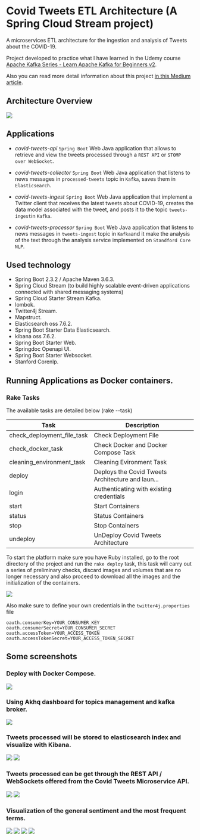 # Covid Tweets ETL Architecture (A Spring Cloud Stream project)

A microservices ETL architecture for the ingestion and analysis of Tweets about the COVID-19.

Project developed to practice what I have learned in the Udemy course [Apache Kafka Series - Learn Apache Kafka for Beginners v2](https://www.udemy.com/course/apache-kafka/).

Also you can read more detail information about this project [in this Medium article](https://medium.com/@sanchezsanchezsergio418/covid-tweets-etl-architecture-be4b8d03a036).

## Architecture Overview

<img width="auto" src="./covid_tweets_etl_architecture.png" />

## Applications

* *covid-tweets-api*
`Spring Boot` Web Java application that allows to retrieve and view the tweets processed through a `REST API` or `STOMP over WebSocket`. 

* *covid-tweets-collector*
`Spring Boot` Web Java application that listens to news messages in `processed-tweets` topic in `Kafka`,  saves them in `Elasticsearch`. 

* *covid-tweets-ingest*
`Spring Boot` Web Java application that implement a Twitter client that receives the latest tweets about COVID-19, creates the data model associated with the tweet, and posts it to the topic `tweets-ingest`in `Kafka`.

* *covid-tweets-processor*
`Spring Boot` Web Java application that listens to news messages in `tweets-ingest` topic in `Kafka`and it make the analysis of the text through the analysis service implemented on `Standford Core NLP`.

## Used technology

* Spring Boot 2.3.2 / Apache Maven 3.6.3.
* Spring Cloud Stream (to build highly scalable event-driven applications connected with shared messaging systems)
* Spring Cloud Starter Stream Kafka.
* lombok.
* Twitter4j Stream.
* Mapstruct.
* Elasticsearch oss 7.6.2.
* Spring Boot Starter Data Elasticsearch.
* kibana oss 7.6.2.
* Spring Boot Starter Web.
* Springdoc Openapi UI.
* Spring Boot Starter Websocket.
* Stanford Corenlp.

## Running Applications as Docker containers.

### Rake Tasks

The available tasks are detailed below (rake --task)


| Task | Description |
| ------ | ------ |
| check_deployment_file_task | Check Deployment File |
| check_docker_task | Check Docker and Docker Compose Task |
| cleaning_environment_task | Cleaning Evironment Task |
| deploy | Deploys the Covid Tweets Architecture and laun... |
| login | Authenticating with existing credentials |
| start | Start Containers |
| status | Status Containers |
| stop | Stop Containers |
| undeploy | UnDeploy Covid Tweets Architecture |


To start the platform make sure you have Ruby installed, go to the root directory of the project and run the `rake deploy` task, this task will carry out a series of preliminary checks, discard images and volumes that are no longer necessary and also proceed to download all the images and the initialization of the containers.

<img width="auto" src="./screenshots/rake_task.PNG" />


Also make sure to define your own credentials in the `twitter4j.properties` file

```
oauth.consumerKey=YOUR_CONSUMER_KEY
oauth.consumerSecret=YOUR_CONSUMER_SECRET
oauth.accessToken=YOUR_ACCESS_TOKEN
oauth.accessTokenSecret=YOUR_ACCESS_TOKEN_SECRET

```




## Some screenshots

### Deploy with Docker Compose.

<img width="auto" src="./screenshots/platform_containers.PNG" />

### Using Akhq dashboard for topics management and kafka broker.

<img width="auto" src="./screenshots/kafka_topics.PNG" />

### Tweets processed will be stored to elasticsearch index and visualize with Kibana.

<img width="auto" src="./screenshots/tweets_indexed.PNG" />

<img width="auto" src="./screenshots/tweet_processed_kibana.PNG" />

### Tweets processed can be get through the REST API / WebSockets offered from the Covid Tweets Microservice API.

<img width="auto" src="./screenshots/covid_tweets_rest_api.PNG" />

<img width="auto" src="./screenshots/swagger_rest_api.PNG" />

### Visualization of the general sentiment and the most frequent terms.

<img width="auto" src="./screenshots/kibana_visualization.PNG" />
<img width="auto" src="./screenshots/kibana_visualization_2.PNG" />
<img width="auto" src="./screenshots/kibana_visualization_3.PNG" />
<img width="auto" src="./screenshots/kibana_visualization_4.PNG" />








